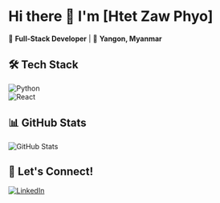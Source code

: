 # Hi there 👋 I'm [Htet Zaw Phyo]  

🚀 **Full-Stack Developer** | 📍 **Yangon, Myanmar**  

## 🛠️ Tech Stack  
![Python](https://img.shields.io/badge/Python-3776AB?style=for-the-badge&logo=python&logoColor=white)  
![React](https://img.shields.io/badge/React-61DAFB?style=for-the-badge&logo=react&logoColor=black)  

## 📊 GitHub Stats  
![GitHub Stats](https://github-readme-stats.vercel.app/api?username=yourusername&show_icons=true&theme=dracula)  

## 🤝 Let's Connect!  
[![LinkedIn](https://img.shields.io/badge/LinkedIn-0A66C2?style=for-the-badge&logo=linkedin&logoColor=white)](https://linkedin.com/in/yourprofile)  

